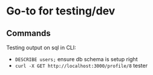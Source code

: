 # Go-to for testing/dev

## Commands
Testing output on sql in CLI:
- `DESCRIBE users;` ensure db schema is setup right
- `curl -X GET http://localhost:3000/profile/8` tester

